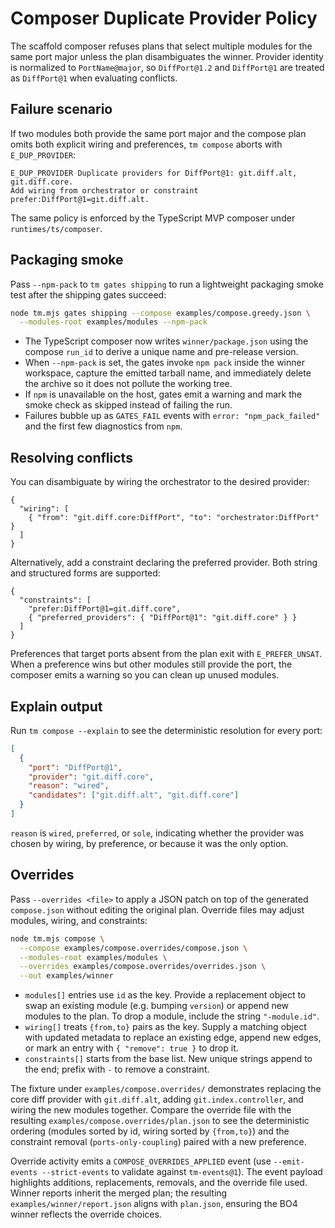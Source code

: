 # Composer Duplicate Provider Policy

The scaffold composer refuses plans that select multiple modules for the same
port major unless the plan disambiguates the winner. Provider identity is
normalized to `PortName@major`, so `DiffPort@1.2` and `DiffPort@1` are treated as
`DiffPort@1` when evaluating conflicts.

## Failure scenario

If two modules both provide the same port major and the compose plan omits both
explicit wiring and preferences, `tm compose` aborts with `E_DUP_PROVIDER`:

```
E_DUP_PROVIDER Duplicate providers for DiffPort@1: git.diff.alt, git.diff.core.
Add wiring from orchestrator or constraint prefer:DiffPort@1=git.diff.alt.
```

The same policy is enforced by the TypeScript MVP composer under
`runtimes/ts/composer`.

## Packaging smoke

Pass `--npm-pack` to `tm gates shipping` to run a lightweight packaging smoke
test after the shipping gates succeed:

```bash
node tm.mjs gates shipping --compose examples/compose.greedy.json \
  --modules-root examples/modules --npm-pack
```

- The TypeScript composer now writes `winner/package.json` using the compose
  `run_id` to derive a unique name and pre-release version.
- When `--npm-pack` is set, the gates invoke `npm pack` inside the winner
  workspace, capture the emitted tarball name, and immediately delete the
  archive so it does not pollute the working tree.
- If `npm` is unavailable on the host, gates emit a warning and mark the smoke
  check as skipped instead of failing the run.
- Failures bubble up as `GATES_FAIL` events with `error: "npm_pack_failed"` and
  the first few diagnostics from `npm`.

## Resolving conflicts

You can disambiguate by wiring the orchestrator to the desired provider:

```jsonc
{
  "wiring": [
    { "from": "git.diff.core:DiffPort", "to": "orchestrator:DiffPort" }
  ]
}
```

Alternatively, add a constraint declaring the preferred provider. Both string
and structured forms are supported:

```jsonc
{
  "constraints": [
    "prefer:DiffPort@1=git.diff.core",
    { "preferred_providers": { "DiffPort@1": "git.diff.core" } }
  ]
}
```

Preferences that target ports absent from the plan exit with `E_PREFER_UNSAT`.
When a preference wins but other modules still provide the port, the composer
emits a warning so you can clean up unused modules.

## Explain output

Run `tm compose --explain` to see the deterministic resolution for every port:

```json
[
  {
    "port": "DiffPort@1",
    "provider": "git.diff.core",
    "reason": "wired",
    "candidates": ["git.diff.alt", "git.diff.core"]
  }
]
```

`reason` is `wired`, `preferred`, or `sole`, indicating whether the provider was
chosen by wiring, by preference, or because it was the only option.

## Overrides

Pass `--overrides <file>` to apply a JSON patch on top of the generated
`compose.json` without editing the original plan. Override files may adjust
modules, wiring, and constraints:

```bash
node tm.mjs compose \
  --compose examples/compose.overrides/compose.json \
  --modules-root examples/modules \
  --overrides examples/compose.overrides/overrides.json \
  --out examples/winner
```

- `modules[]` entries use `id` as the key. Provide a replacement object to swap
  an existing module (e.g. bumping `version`) or append new modules to the plan.
  To drop a module, include the string `"-module.id"`.
- `wiring[]` treats `{from,to}` pairs as the key. Supply a matching object with
  updated metadata to replace an existing edge, append new edges, or mark an
  entry with `{ "remove": true }` to drop it.
- `constraints[]` starts from the base list. New unique strings append to the
  end; prefix with `-` to remove a constraint.

The fixture under `examples/compose.overrides/` demonstrates replacing the core
diff provider with `git.diff.alt`, adding `git.index.controller`, and wiring the
new modules together. Compare the override file with the resulting
`examples/compose.overrides/plan.json` to see the deterministic ordering
(modules sorted by id, wiring sorted by `{from,to}`) and the constraint removal
(`ports-only-coupling`) paired with a new preference.

Override activity emits a `COMPOSE_OVERRIDES_APPLIED` event (use
`--emit-events --strict-events` to validate against `tm-events@1`). The event
payload highlights additions, replacements, removals, and the override file
used. Winner reports inherit the merged plan; the resulting
`examples/winner/report.json` aligns with `plan.json`, ensuring the BO4 winner
reflects the override choices.
